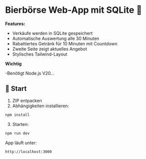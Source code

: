 # Bierbörse Web-App mit SQLite 🍻

**Features:**

- Verkäufe werden in SQLite gespeichert
- Automatische Auswertung alle 30 Minuten
- Rabattiertes Getränk für 10 Minuten mit Countdown
- Zweite Seite zeigt aktuelles Angebot
- Stylisches Tailwind-Layout


**Wichtig**

  -Benötigt Node.js V20...


## 🚀 Start

1. ZIP entpacken
2. Abhängigkeiten installieren:

```bash
npm install
```

3. Starten:

```bash
npm run dev
```

App läuft unter:

```
http://localhost:3000
```
